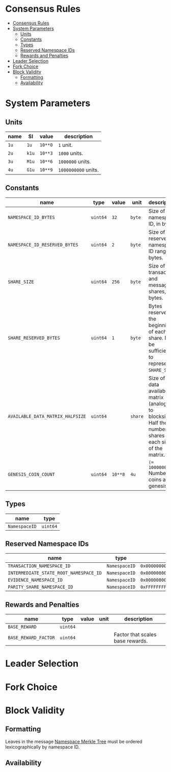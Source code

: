 Consensus Rules
===

- [Consensus Rules](#consensus-rules)
- [System Parameters](#system-parameters)
  - [Units](#units)
  - [Constants](#constants)
  - [Types](#types)
  - [Reserved Namespace IDs](#reserved-namespace-ids)
  - [Rewards and Penalties](#rewards-and-penalties)
- [Leader Selection](#leader-selection)
- [Fork Choice](#fork-choice)
- [Block Validity](#block-validity)
  - [Formatting](#formatting)
  - [Availability](#availability)

# System Parameters

## Units

| name | SI    | value   | description         |
| ---- | ----- | ------- | ------------------- |
| `1u` | `1u`  | `10**0` | `1` unit.           |
| `2u` | `k1u` | `10**3` | `1000` units.       |
| `3u` | `M1u` | `10**6` | `1000000` units.    |
| `4u` | `G1u` | `10**9` | `1000000000` units. |

## Constants

| name                             | type     | value   | unit    | description                                                                                                          |
| -------------------------------- | -------- | ------- | ------- | -------------------------------------------------------------------------------------------------------------------- |
| `NAMESPACE_ID_BYTES`             | `uint64` | `32`    | `byte`  | Size of namespace ID, in bytes.                                                                                      |
| `NAMESPACE_ID_RESERVED_BYTES`    | `uint64` | `2`     | `byte`  | Size of reserved namespace ID range, in bytes.                                                                       |
| `SHARE_SIZE`                     | `uint64` | `256`   | `byte`  | Size of transaction and message shares, in bytes.                                                                    |
| `SHARE_RESERVED_BYTES`           | `uint64` | `1`     | `byte`  | Bytes reserved at the beginning of each share. Must be sufficient to represent `SHARE_SIZE`.                         |
| `AVAILABLE_DATA_MATRIX_HALFSIZE` | `uint64` |         | `share` | Size of the data availability matrix (analogous to blocksize). Half the number of shares on each side of the matrix. |
| `GENESIS_COIN_COUNT`             | `uint64` | `10**8` | `4u`    | `(= 100000000)` Number of coins at genesis.                                                                          |

## Types

| name          | type     |
| ------------- | -------- |
| `NamespaceID` | `uint64` |

## Reserved Namespace IDs

| name                                   | type          | value                                                                |
| -------------------------------------- | ------------- | -------------------------------------------------------------------- |
| `TRANSACTION_NAMESPACE_ID`             | `NamespaceID` | `0x0000000000000000000000000000000000000000000000000000000000000001` |
| `INTERMEDIATE_STATE_ROOT_NAMESPACE_ID` | `NamespaceID` | `0x0000000000000000000000000000000000000000000000000000000000000002` |
| `EVIDENCE_NAMESPACE_ID`                | `NamespaceID` | `0x0000000000000000000000000000000000000000000000000000000000000003` |
| `PARITY_SHARE_NAMESPACE_ID`            | `NamespaceID` | `0xFFFFFFFFFFFFFFFFFFFFFFFFFFFFFFFFFFFFFFFFFFFFFFFFFFFFFFFFFFFFFFFF` |

## Rewards and Penalties

| name                 | type     | value | unit | description                      |
| -------------------- | -------- | ----- | ---- | -------------------------------- |
| `BASE_REWARD`        | `uint64` |       |      |                                  |
| `BASE_REWARD_FACTOR` | `uint64` |       |      | Factor that scales base rewards. |

# Leader Selection

# Fork Choice

# Block Validity

## Formatting

Leaves in the message [Namespace Merkle Tree](data_structures.md#namespace-merkle-tree) must be ordered lexicographically by namespace ID.

## Availability
